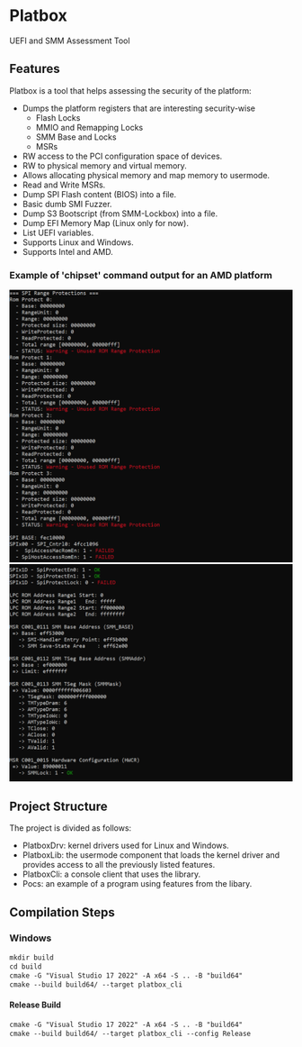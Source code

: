 # Platbox
UEFI and SMM Assessment Tool

## Features

Platbox is a tool that helps assessing the security of the platform:

- Dumps the platform registers that are interesting security-wise
    - Flash Locks
    - MMIO and Remapping Locks
    - SMM Base and Locks
    - MSRs
- RW access to the PCI configuration space of devices.
- RW to physical memory and virtual memory.
- Allows allocating physical memory and map memory to usermode.
- Read and Write MSRs.
- Dump SPI Flash content (BIOS) into a file.
- Basic dumb SMI Fuzzer.
- Dump S3 Bootscript (from SMM-Lockbox) into a file.
- Dump EFI Memory Map (Linux only for now).
- List UEFI variables.
- Supports Linux and Windows.
- Supports Intel and AMD.

### Example of 'chipset' command output for an AMD platform

![Kiku](example_chipset_output_amd.png)
![Kiku](example_chipset_output_amd2.png)

## Project Structure

The project is divided as follows:

- PlatboxDrv: kernel drivers used for Linux and Windows.
- PlatboxLib: the usermode component that loads the kernel driver and provides access to all the previously listed features.
- PlatboxCli: a console client that uses the library.
- Pocs: an example of a program using features from the libary. 


## Compilation Steps

### Windows

```
mkdir build
cd build
cmake -G "Visual Studio 17 2022" -A x64 -S .. -B "build64"
cmake --build build64/ --target platbox_cli
```

#### Release Build

```
cmake -G "Visual Studio 17 2022" -A x64 -S .. -B "build64" 
cmake --build build64/ --target platbox_cli --config Release
```